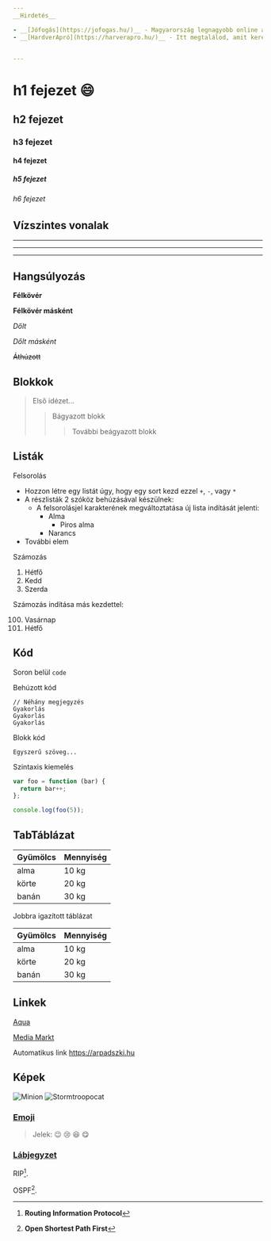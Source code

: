 ```yaml
---
__Hirdetés__

- __[Jófogás](https://jofogas.hu/)__ - Magyarország legnagyobb online apróhirdetési oldala.
- __[HardverApró](https://harverapro.hu/)__ - Itt megtalálod, amit keresel!


---
```


# h1 fejezet :smile: 
## h2 fejezet
### h3 fejezet
#### h4 fejezet
##### h5 fejezet
###### h6 fejezet


## Vízszintes vonalak

___

---

***


## Hangsúlyozás

**Félkövér**

__Félkövér másként__

*Dőlt*

_Dőlt másként_

~~Áthúzott~~


## Blokkok


> Első idézet...
>> Bágyazott blokk
> > > További beágyazott blokk


## Listák

Felsorolás

+ Hozzon létre egy listát úgy, hogy egy sort kezd ezzel `+`, `-`, vagy `*`
+ A részlisták 2 szóköz behúzásával készülnek:
  - A felsorolásjel karakterének megváltoztatása új lista indítását jelenti:
    * Alma
      + Piros alma
    - Narancs
+ További elem

Számozás

1. Hétfő
2. Kedd
3. Szerda



Számozás indítása más kezdettel:

100. Vasárnap
1. Hétfő


## Kód

Soron belül `code`

Behúzott kód

    // Néhány megjegyzés
    Gyakorlás
    Gyakorlás
    Gyakorlás


Blokk kód

```
Egyszerű szöveg...
```

Szintaxis kiemelés

``` js
var foo = function (bar) {
  return bar++;
};

console.log(foo(5));
```

## TabTáblázat

| Gyümölcs | Mennyiség |
| ------ | ----------- |
| alma | 10 kg |
| körte | 20 kg |
| banán | 30 kg |

Jobbra igazított táblázat

| Gyümölcs | Mennyiség |
| ------ | ----------- |
| alma | 10 kg |
| körte | 20 kg |
| banán | 30 kg |


## Linkek

[Aqua](http://aqua.hu)

[Media Markt](http://mediamarkt.hu/ "MediaMarkt Magyarország")

Automatikus link https://arpadszki.hu


## Képek

![Minion](https://octodex.github.com/images/minion.png)
![Stormtroopocat](https://octodex.github.com/images/stormtroopocat.jpg "The Stormtroopocat")


### [Emoji](https://github.com/markdown-it/markdown-it-emoji)

> Jelek: :wink: :cry: :laughing: :yum:


### [Lábjegyzet](https://github.com/markdown-it/markdown-it-footnote)

RIP[^first].

OSPF[^second].

[^first]: **Routing Information Protocol**

[^second]: **Open Shortest Path First**

